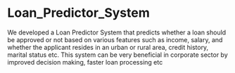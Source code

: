 # Loan_Predictor_System
We developed a Loan Predictor System that predicts whether a loan should be approved or not based on various features such as income, salary, and whether the applicant resides in an urban or rural area, credit history, marital status etc. This system can be very beneficial in corporate sector by improved decision making, faster loan processing etc
